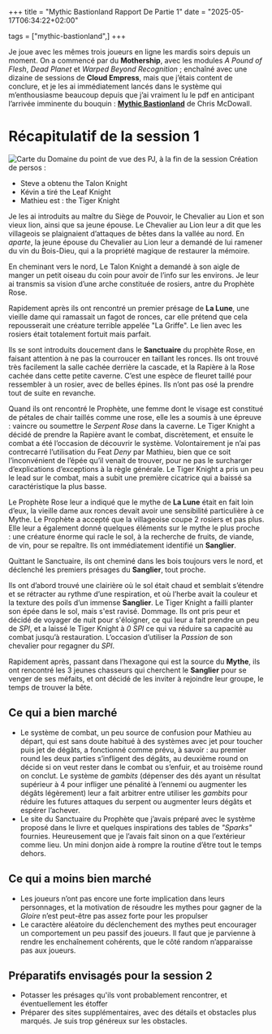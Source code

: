 +++
title = "Mythic Bastionland Rapport De Partie 1"
date = "2025-05-17T06:34:22+02:00"

tags = ["mythic-bastionland",]
+++

Je joue avec les mêmes trois joueurs en ligne les mardis soirs depuis un moment. On a commencé par du **Mothership**, avec les modules *A Pound of Flesh*, *Dead Planet* et *Warped Beyond Recognition* ; enchaîné avec une dizaine de sessions de **Cloud Empress**, mais que j’étais content de conclure, et je les ai immédiatement lancés dans le système qui m’enthousiasme beaucoup depuis que j’ai vraiment lu le pdf en anticipant l’arrivée imminente du bouquin : **[Mythic Bastionland](https://chrismcdee.itch.io/mythic-bastionland)** de Chris McDowall.

# Récapitulatif de la session 1

![Carte du Domaine du point de vue des PJ, à la fin de la session](/images/mythic-bastionland/map_session_1.png)
Création de persos :

- Steve a obtenu the Talon Knight
- Kévin a tiré the Leaf Knight
- Mathieu est : the Tiger Knight

Je les ai introduits au maître du Siège de Pouvoir, le Chevalier au Lion et son vieux lion, ainsi que sa jeune épouse. Le Chevalier au Lion leur a dit que les villageois se plaignaient d’attaques de bêtes dans la vallée au nord. En *aparte*, la jeune épouse du Chevalier au Lion leur a demandé de lui ramener du vin du Bois-Dieu, qui a la propriété magique de restaurer la mémoire.

En cheminant vers le nord, Le Talon Knight a demandé à son aigle de manger un petit oiseau du coin pour avoir de l’info sur les environs. Je leur ai transmis sa vision d’une arche constituée de rosiers, antre du Prophète Rose.

Rapidement après ils ont rencontré un premier présage de **La Lune**, une vieille dame qui ramassait un fagot de ronces, car elle prétend que cela repousserait une créature terrible appelée "La Griffe". Le lien avec les rosiers était totalement fortuit mais parfait.

Ils se sont introduits doucement dans le **Sanctuaire** du prophète Rose, en faisant attention à ne pas la courroucer en taillant les ronces. Ils ont trouvé très facilement la salle cachée derrière la cascade, et la Rapière à la Rose cachée dans cette petite caverne. C’est une espèce de fleuret taillé pour ressembler à un rosier, avec de belles épines. Ils n’ont pas osé la prendre tout de suite en revanche.

Quand ils ont rencontré le Prophète, une femme dont le visage est constitué de pétales de chair taillés comme une rose, elle les a soumis à une épreuve : vaincre ou soumettre le *Serpent Rose* dans la caverne. Le Tiger Knight a décidé de prendre la Rapière avant le combat, discrètement, et ensuite le combat a été l’occasion de découvrir le système. Volontairement je n’ai pas contrecarré l’utilisation du Feat *Deny* par Mathieu, bien que ce soit l’inconvénient de l’épée qu’il venait de trouver, pour ne pas le surcharger d’explications d’exceptions à la règle générale. Le Tiger Knight a pris un peu le lead sur le combat, mais a subit une première cicatrice qui a baissé sa caractéristique la plus basse.

Le Prophète Rose leur a indiqué que le mythe de **La Lune** était en fait loin d’eux, la vieille dame aux ronces devait avoir une sensibilité particulière à ce Mythe. Le Prophète a accepté que la villageoise coupe 2 rosiers et pas plus. Elle leur a également donné quelques éléments sur le mythe le plus proche : une créature énorme qui racle le sol, à la recherche de fruits, de viande, de vin, pour se repaître. Ils ont immédiatement identifié un **Sanglier**.

Quittant le Sanctuaire, ils ont cheminé dans les bois toujours vers le nord, et déclenché les premiers présages du **Sanglier**, tout proche.

Ils ont d’abord trouvé une clairière où le sol était chaud et semblait s’étendre et se rétracter au rythme d’une respiration, et où l’herbe avait la couleur et la texture des poils d’un immense **Sanglier**. Le Tiger Knight a failli planter son épée dans le sol, mais s'est ravisé. Dommage. Ils ont pris peur et décidé de voyager de nuit pour s'éloigner, ce qui leur a fait prendre un peu de *SPI*, et a laissé le Tiger Knight à *0 SPI* ce qui va réduire sa capacité au combat jusqu’à restauration. L’occasion d’utiliser la *Passion* de son chevalier pour regagner du *SPI*.

Rapidement après, passant dans l’hexagone qui est la source du **Mythe**, ils ont rencontré les 3 jeunes chasseurs qui cherchent le **Sanglier** pour se venger de ses méfaits, et ont décidé de les inviter à rejoindre leur groupe, le temps de trouver la bête.

## Ce qui a bien marché

- Le système de combat, un peu source de confusion pour Mathieu au départ, qui est sans doute habitué à des systèmes avec jet pour toucher puis jet de dégâts, a fonctionné comme prévu, à savoir : au premier round les deux parties s’infligent des dégâts, au deuxième round on décide si on veut rester dans le combat ou s’enfuir, et au troisème round on conclut. Le système de *gambits* (dépenser des dés ayant un résultat supérieur à 4 pour infliger une pénalité à l’ennemi ou augmenter les dégâts légèrement) leur a fait arbitrer entre utiliser les *gambits* pour réduire les futures attaques du serpent ou augmenter leurs dégâts et espérer l’achever.
- Le site du Sanctuaire du Prophète que j’avais préparé avec le système proposé dans le livre et quelques inspirations des tables de *"Sparks"* fournies. Heureusement que je l’avais fait sinon on a que l’extérieur comme lieu. Un mini donjon aide à rompre la routine d’être tout le temps dehors.

## Ce qui a moins bien marché

- Les joueurs n’ont pas encore une forte implication dans leurs personnages, et la motivation de résoudre les mythes pour gagner de la *Gloire* n’est peut-être pas assez forte pour les propulser
- Le caractère aléatoire du déclenchement des mythes peut encourager un comportement un peu passif des joueurs. Il faut que je parvienne à rendre les enchaînement cohérents, que le côté random n’apparaisse pas aux joueurs.

## Préparatifs envisagés pour la session 2

- Potasser les présages qu'ils vont probablement rencontrer, et éventuellement les étoffer
- Préparer des sites supplémentaires, avec des détails et obstacles plus marqués. Je suis trop généreux sur les obstacles.
